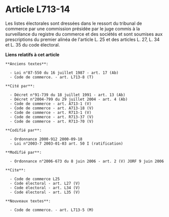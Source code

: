 # Article L713-14

Les listes électorales sont dressées dans le ressort du tribunal de commerce par une commission présidée par le juge commis à
la surveillance du registre du commerce et des sociétés et sont soumises aux prescriptions du premier alinéa de l'article L.
25 et des articles L. 27, L. 34 et L. 35 du code électoral.

**Liens relatifs à cet article**

	**Anciens textes**:

	  - Loi n°87-550 du 16 juillet 1987 - art. 17 (Ab)
	  - Code de commerce. - art. L713-8 (T)

	**Cité par**:

	  - Décret n°91-739 du 18 juillet 1991 - art. 13 (Ab)
	  - Décret n°2004-799 du 29 juillet 2004 - art. 4 (Ab)
	  - Code de commerce - art. A713-1 (V)
	  - Code de commerce - art. A713-18 (V)
	  - Code de commerce - art. R713-1 (V)
	  - Code de commerce - art. R713-37 (V)
	  - Code de commerce - art. R713-70 (V)

	**Codifié par**:

	  - Ordonnance 2000-912 2000-09-18
	  - Loi n°2003-7 2003-01-03 art. 50 I (ratification)

	**Modifié par**:

	  - Ordonnance n°2006-673 du 8 juin 2006 - art. 2 (V) JORF 9 juin 2006

	**Cite**:

	  - Code de commerce L25
	  - Code électoral - art. L27 (V)
	  - Code électoral - art. L34 (V)
	  - Code électoral - art. L35 (V)

	**Nouveaux textes**:

	  - Code de commerce. - art. L713-5 (M)
